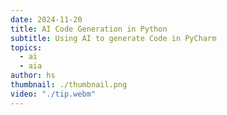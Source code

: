 ```yaml
---
date: 2024-11-20
title: AI Code Generation in Python
subtitle: Using AI to generate Code in PyCharm
topics:
  - ai
  - aia
author: hs
thumbnail: ./thumbnail.png
video: "./tip.webm"
---
```

